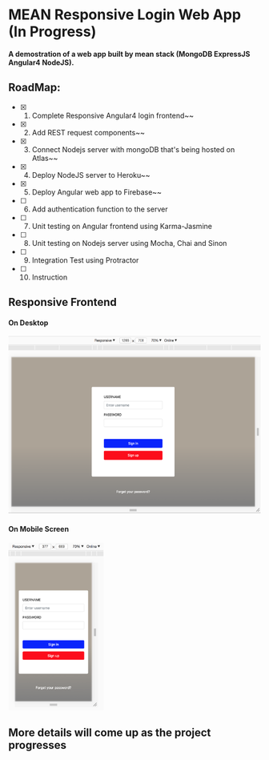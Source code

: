 # MEAN Responsive Login Web App (In Progress)
**A demostration of a web app built by mean stack (MongoDB ExpressJS Angular4 NodeJS).**

## RoadMap:
  - [x] 1. Complete Responsive Angular4 login frontend~~
  - [x] 2. Add REST request components~~
  - [x] 3. Connect Nodejs server with mongoDB that's being hosted on Atlas~~
  - [x] 4. Deploy NodeJS server to Heroku~~
  - [x] 5. Deploy Angular web app to Firebase~~
  - [ ] 6. Add authentication function to the server
  - [ ] 7. Unit testing on Angular frontend using Karma-Jasmine
  - [ ] 8. Unit testing on Nodejs server using Mocha, Chai and Sinon
  - [ ] 9. Integration Test using Protractor
  - [ ] 10. Instruction

## Responsive Frontend
#### On Desktop
<img src="./imgs/rwd-desktop.png" width="633" height="354" />

#### On Mobile Screen
<img src="./imgs/rwd-mobile.png" width="190" height="335" />

## More details will come up as the project progresses